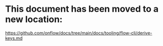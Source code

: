 # This document has been moved to a new location:

https://github.com/onflow/docs/tree/main/docs/tooling/flow-cli/derive-keys.md
